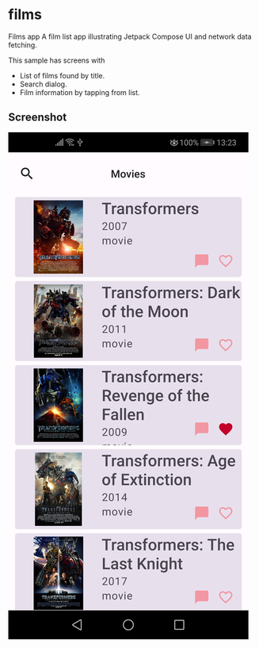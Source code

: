 # films
Films app
A film list app illustrating Jetpack Compose UI and network data fetching.

This sample has screens with
* List of films found by title.
* Search dialog.
* Film information by tapping from list.

## Screenshot

<img src="screenshots/FilmList.png"/>